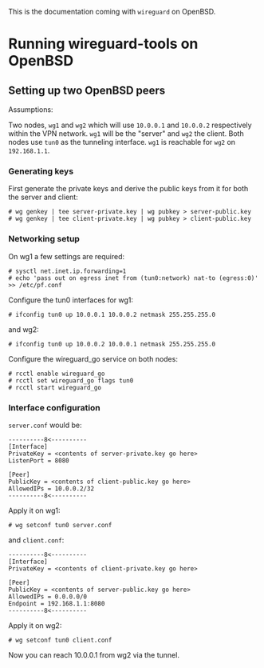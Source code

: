 This is the documentation coming with `wireguard` on OpenBSD.

# Running wireguard-tools on OpenBSD

## Setting up two OpenBSD peers

Assumptions:

Two nodes, `wg1` and `wg2` which will use `10.0.0.1` and `10.0.0.2` respectively within
the VPN network. `wg1` will be the "server" and `wg2` the client. Both nodes use
`tun0` as the tunneling interface. `wg1` is reachable for `wg2` on `192.168.1.1`.

### Generating keys

First generate the private keys and derive the public keys from it for both the
server and client:

```
# wg genkey | tee server-private.key | wg pubkey > server-public.key
# wg genkey | tee client-private.key | wg pubkey > client-public.key
```

### Networking setup

On wg1 a few settings are required:

```
# sysctl net.inet.ip.forwarding=1
# echo 'pass out on egress inet from (tun0:network) nat-to (egress:0)' >> /etc/pf.conf
```

Configure the tun0 interfaces for wg1:

```
# ifconfig tun0 up 10.0.0.1 10.0.0.2 netmask 255.255.255.0
```

and wg2:

```
# ifconfig tun0 up 10.0.0.2 10.0.0.1 netmask 255.255.255.0
```

Configure the wireguard_go service on both nodes:

```
# rcctl enable wireguard_go
# rcctl set wireguard_go flags tun0
# rcctl start wireguard_go
```

### Interface configuration

`server.conf` would be:

```
----------8<----------
[Interface]
PrivateKey = <contents of server-private.key go here>
ListenPort = 8080

[Peer]
PublicKey = <contents of client-public.key go here>
AllowedIPs = 10.0.0.2/32
----------8<----------
```

Apply it on wg1:

```
# wg setconf tun0 server.conf
```

and `client.conf`:

```
----------8<----------
[Interface]
PrivateKey = <contents of client-private.key go here>

[Peer]
PublicKey = <contents of server-public.key go here>
AllowedIPs = 0.0.0.0/0
Endpoint = 192.168.1.1:8080
----------8<----------
```

Apply it on wg2:

```
# wg setconf tun0 client.conf
```

Now you can reach 10.0.0.1 from wg2 via the tunnel.